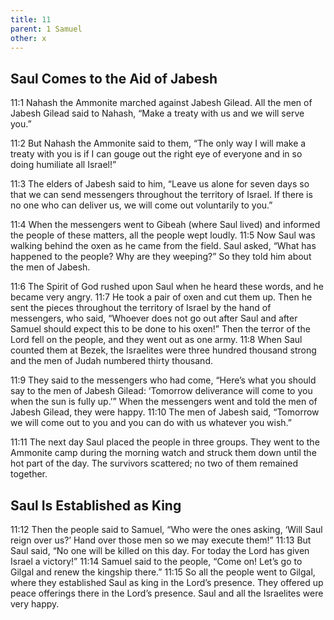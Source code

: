 ```yaml
---
title: 11
parent: 1 Samuel
other: x
---
```



## Saul Comes to the Aid of Jabesh

<a name="11:1">11:1</a> Nahash the Ammonite marched against Jabesh Gilead. All the men of Jabesh Gilead said to Nahash, “Make a treaty with us and we will serve you.”

<a name="11:2">11:2</a> But Nahash the Ammonite said to them, “The only way I will make a treaty with you is if I can gouge out the right eye of everyone and in so doing humiliate all Israel!”

<a name="11:3">11:3</a> The elders of Jabesh said to him, “Leave us alone for seven days so that we can send messengers throughout the territory of Israel. If there is no one who can deliver us, we will come out voluntarily to you.”

<a name="11:4">11:4</a> When the messengers went to Gibeah (where Saul lived) and informed the people of these matters, all the people wept loudly. <a name="11:5">11:5</a> Now Saul was walking behind the oxen as he came from the field. Saul asked, “What has happened to the people? Why are they weeping?” So they told him about the men of Jabesh.

<a name="11:6">11:6</a> The Spirit of God rushed upon Saul when he heard these words, and he became very angry. <a name="11:7">11:7</a> He took a pair of oxen and cut them up. Then he sent the pieces throughout the territory of Israel by the hand of messengers, who said, “Whoever does not go out after Saul and after Samuel should expect this to be done to his oxen!” Then the terror of the Lord fell on the people, and they went out as one army. <a name="11:8">11:8</a> When Saul counted them at Bezek, the Israelites were three hundred thousand strong and the men of Judah numbered thirty thousand.

<a name="11:9">11:9</a> They said to the messengers who had come, “Here’s what you should say to the men of Jabesh Gilead: ‘Tomorrow deliverance will come to you when the sun is fully up.’” When the messengers went and told the men of Jabesh Gilead, they were happy. <a name="11:10">11:10</a> The men of Jabesh said, “Tomorrow we will come out to you and you can do with us whatever you wish.”

<a name="11:11">11:11</a> The next day Saul placed the people in three groups. They went to the Ammonite camp during the morning watch and struck them down until the hot part of the day. The survivors scattered; no two of them remained together.

## Saul Is Established as King

<a name="11:12">11:12</a> Then the people said to Samuel, “Who were the ones asking, ‘Will Saul reign over us?’ Hand over those men so we may execute them!” <a name="11:13">11:13</a> But Saul said, “No one will be killed on this day. For today the Lord has given Israel a victory!” <a name="11:14">11:14</a> Samuel said to the people, “Come on! Let’s go to Gilgal and renew the kingship there.” <a name="11:15">11:15</a> So all the people went to Gilgal, where they established Saul as king in the Lord’s presence. They offered up peace offerings there in the Lord’s presence. Saul and all the Israelites were very happy.
